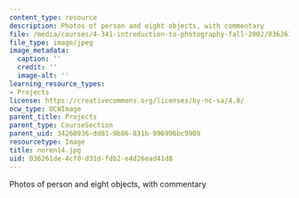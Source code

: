 ```yaml
---
content_type: resource
description: Photos of person and eight objects, with commentary
file: /media/courses/4-341-introduction-to-photography-fall-2002/036261de4cf0d31dfdb2e4d26ead41d8_noren14.jpg
file_type: image/jpeg
image_metadata:
  caption: ''
  credit: ''
  image-alt: ''
learning_resource_types:
- Projects
license: https://creativecommons.org/licenses/by-nc-sa/4.0/
ocw_type: OCWImage
parent_title: Projects
parent_type: CourseSection
parent_uid: 34260936-dd81-9b86-831b-996996bc9909
resourcetype: Image
title: noren14.jpg
uid: 036261de-4cf0-d31d-fdb2-e4d26ead41d8
---
```

Photos of person and eight objects, with commentary